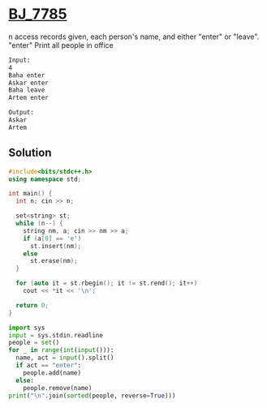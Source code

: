 # [BJ_7785](https://acmicpc.net/problem/7785)

n access records given, each person's name, and either "enter" or "leave". "enter"
Print all people in office

```txt
Input:
4
Baha enter
Askar enter
Baha leave
Artem enter

Output:
Askar
Artem
```

## Solution

```cpp
#include<bits/stdc++.h>
using namespace std;

int main() {
  int n; cin >> n;

  set<string> st;
  while (n--) {
    string nm, a; cin >> nm >> a;
    if (a[0] == 'e')
      st.insert(nm);
    else
      st.erase(nm);
  }

  for (auto it = st.rbegin(); it != st.rend(); it++)
    cout << *it << '\n';

  return 0;
}
```

```py
import sys
input = sys.stdin.readline
people = set()
for _ in range(int(input())):
  name, act = input().split()
  if act == "enter":
    people.add(name)
  else:
    people.remove(name)
print("\n".join(sorted(people, reverse=True)))
```

